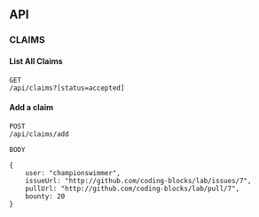 

## API

### CLAIMS

#### List All Claims

```
GET
/api/claims?[status=accepted]
```

#### Add a claim

```
POST
/api/claims/add

BODY

{
    user: "championswimmer",
    issueUrl: "http://github.com/coding-blocks/lab/issues/7",
    pullUrl: "http://github.com/coding-blocks/lab/pull/7",
    bounty: 20
}
```
